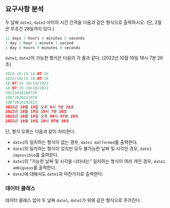 ## 요구사항 분석
두 날짜 ```date1```, ```date2``` 사이의 시간 간격을 다음과 같은 형식으로 출력하시오. (단, 2월은 무조건 28일까지 있다.)
```kotlin
12 days 3 hours 4 minutes 5 seconds
1 day 1 hour 1 minute 1 second
1 day 0 hours 0 minutes 0 seconds
```

```date1```, ```date2```의 가능한 형식은 다음의 각 줄과 같다. (2022년 10월 19일 18시 7분 26초)
```kotlin
2022-10-19 18:07:26
2022/10/19 18:07:26
18:07:26 10/19/2022
18:07:26 19/10/2022
20221019180726
18072620221019
18072610192022
2022년 10월 19일 오후 6시 7분 26초
2022년 10월 19일 18시 7분 26초
2022년 10월 19일 오후 06시 07분 26초
2022년 10월 19일 18시 07분 26초
```

단, 형식 오류는 다음과 같이 처리한다.
* ```date1```의 일치하는 형식이 없는 경우, ```date1 malformed```를 출력한다.
* ```date1```의 일치하는 형식이 있지만 모두 불가능한 날짜 및 시각인 경우, ```date1 impossible```를 출력한다.
* ```date1```의 "가능한 날짜 및 시각을 나타내는" 일치하는 형식이 여러 개인 경우, ```date1 ambiguous```를 출력한다.
* ```date2```에 대해서도 ```date1```과 마찬가지로 출력한다. 

### 데이터 클래스
데이터 클래스 없이 두 날짜 ```date1```, ```date2```가 위와 같은 형식으로 주어진다.

